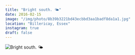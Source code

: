 ```yaml
---
title: "Bright south. 🌤"
date: 2016-02-15
image: "/img/photo/8b39b3221bd43ecbbd3aa1badf8da1a1.jpg"
location: "Billericay, Essex"
instagram: true
draft: false
---
```


![Bright south. 🌤](/img/photo/8b39b3221bd43ecbbd3aa1badf8da1a1.jpg)
